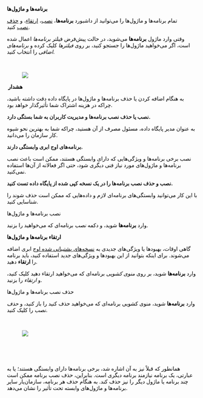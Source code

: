 <p><span class="text-big" style="color:black;"><strong>برنامه‌ها و ماژول‌ها</strong></span></p><p><span style="color:black;">تمام برنامه‌ها و ماژول‌ها را می‌توانید از داشبورد&nbsp;<strong>برنامه‌ها</strong>،&nbsp;</span><a href="https://www.tashilgostar.com/documentation/16.0/applications/general/apps_modules.html#general-install"><span style="color:black;">نصب</span></a><span style="color:black;">،&nbsp;</span><a href="https://www.tashilgostar.com/documentation/16.0/applications/general/apps_modules.html#general-upgrade"><span style="color:black;">ارتقاء</span></a><span style="color:black;">، و&nbsp;</span><a href="https://www.tashilgostar.com/documentation/16.0/applications/general/apps_modules.html#general-uninstall"><span style="color:black;">حذف نصب</span></a><span style="color:black;">&nbsp;کنید.</span></p><p><span style="color:black;">وقتی وارد ماژول&nbsp;<strong>برنامه‌ها</strong>&nbsp;می‌شوید، در حالت پیش‌فرض فیلتر&nbsp;<i>برنامه‌ها</i>&nbsp;اعمال شده است، اگر می‌خواهید ماژول‌ها را جستجو کنید، بر روی&nbsp;<i>فیلترها</i>&nbsp;کلیک کرده و&nbsp;<i>برنامه‌های اضافی</i>&nbsp;را انتخاب کنید.</span></p><p>&nbsp;</p><figure class="image"><img src="https://matini.hubdesk.ir/content/editor/8ad63a33-56b2-4be1-84fb-2b912cca5148image.png.png"></figure><p><span class="text-big" style="color:black;"><strong>&nbsp;هشدار</strong></span></p><p><span style="color:black;">به هنگام اضافه کردن یا حذف برنامه‌ها و ماژول‌ها در پایگاه داده دقت داشته باشید، چراکه در هزینه اشتراک شما تأثیرگذار خواهد بود.</span></p><p><strong>نصب یا حذف نصب برنامه‌ها و مدیریت کاربران به شما بستگی دارد.</strong></p><p><span style="color:black;">به عنوان مدیر پایگاه داده، مسئول مصرف از آن هستید، چراکه شما به بهترین نحو شیوه کار سازمان را می‌دانید.</span></p><p><strong>برنامه‌های اوج ابری وابستگی دارند.</strong></p><p><span style="color:black;">نصب برخی برنامه‌ها و ویژگی‌هایی که دارای وابستگی هستند، ممکن است باعث نصب برنامه‌ها و ماژول‌های مورد نیاز فنی دیگری شود، حتی اگر فعالانه از آن‌ها استفاده نمی‌کنید.</span></p><p><strong>نصب و حذف نصب برنامه‌ها را در یک نسخه کپی شده از پایگاه داده تست کنید.</strong></p><p><span style="color:black;">با این کار می‌توانید وابستگی‌های برنامه‌ای لازم و داده‌هایی که ممکن است حذف شوند را شناسایی کنید.</span></p><p><span style="color:black;">نصب برنامه‌ها و ماژول‌ها</span></p><p><span style="color:black;">وارد&nbsp;<strong>برنامه‌ها</strong>&nbsp;شوید، و دکمه&nbsp;<i>نصب</i>&nbsp;برنامه‌ای که می‌خواهید را بزنید.</span></p><p><span class="text-big" style="color:black;"><strong>ارتقاء برنامه‌ها و ماژول‌ها</strong></span></p><p><span style="color:black;">گاهی اوقات، بهبودها یا ویژگی‌های جدیدی به&nbsp;</span><a href="https://www.tashilgostar.com/documentation/16.0/administration/supported_versions.html"><span style="color:black;">نسخه‌های پشتیبانی شده اوج</span></a><span style="color:black;"> ابری&nbsp;اضافه می‌شوند. برای اینکه بتوانید از این بهبودها و ویژگی‌های جدید استفاده کنید، باید برنامه را&nbsp;<strong>ارتقاء</strong>&nbsp;دهید.</span></p><p><span style="color:black;">وارد&nbsp;<strong>برنامه‌ها</strong>&nbsp;شوید، بر روی&nbsp;<i>منوی کشویی</i>&nbsp;برنامه‌ای که می‌خواهید ارتقاء دهید کلیک کنید، و&nbsp;<i>ارتقاء</i>&nbsp;را بزنید.</span></p><p><span style="color:black;">حذف نصب برنامه‌ها و ماژول‌ها</span></p><p><span style="color:black;">وارد&nbsp;<strong>برنامه‌ها</strong>&nbsp;شوید، منوی کشویی برنامه‌ای که می‌خواهید حذف کنید را باز کنید، و&nbsp;<i>حذف نصب</i>&nbsp;را کلیک کنید.</span></p><p>&nbsp;</p><figure class="image image_resized" style="width:52.05%;"><img src="https://matini.hubdesk.ir/content/editor/c1805436-210b-4b23-af38-2908e2646cb4image.png.png"></figure><p style="text-align:left;"><span style="color:black;">&nbsp;</span></p><p style="text-align:left;"><span style="color:black;">&nbsp;</span></p><p><span style="color:black;">همانطور که قبلاً نیز به آن اشاره شد، برخی برنامه‌ها دارای وابستگی هستند؛ یا به عبارتی، یک برنامه نیازمند برنامه دیگری است. بنابراین، حذف نصب برنامه ممکن است چند برنامه یا ماژول دیگر را نیز حذف کند. به هنگام حذف هر برنامه، سازمان‌یار سایر برنامه‌ها و ماژول‌های وابسته تحت تأثیر را نشان می‌دهد.</span></p><p style="text-align:left;"><span style="color:black;">&nbsp;</span></p>